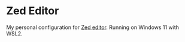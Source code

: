 # Zed Editor
My personal configuration for [Zed editor](https://github.com/zed-industries/zed).
Running on Windows 11 with WSL2.
